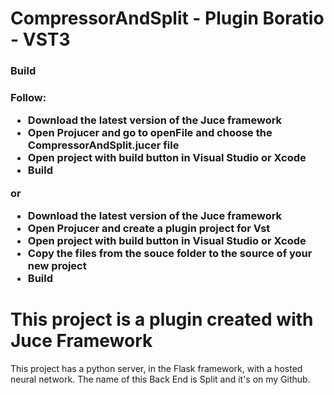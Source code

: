 # CompressorAndSplit - Plugin Boratio - VST3

<h3>Build<h3>

Follow:

- Download the latest version of the Juce framework
- Open Projucer and go to openFile and choose the CompressorAndSplit.jucer file
- Open project with build button in Visual Studio or Xcode
- Build

or

- Download the latest version of the Juce framework
- Open Projucer and create a plugin project for Vst
- Open project with build button in Visual Studio or Xcode
- Copy the files from the souce folder to the source of your new project
- Build

# This project is a plugin created with Juce Framework
    
This project has a python server, in the Flask framework, with a hosted neural network. The name of this Back End is Split and it's on my Github.
    

